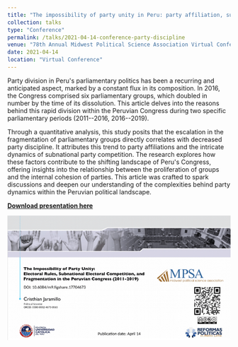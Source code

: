 ```yaml
---
title: "The impossibility of party unity in Peru: party affiliation, subnational electoral competition and party discipline (2011-2019)"
collection: talks
type: "Conference"
permalink: /talks/2021-04-14-conference-party-discipline
venue: "78th Annual Midwest Political Science Association Virtual Conference"
date: 2021-04-14
location: "Virtual Conference"
---
```


Party division in Peru's parliamentary politics has been a recurring and anticipated aspect, marked by a constant flux in its composition. In 2016, the Congress comprised six parliamentary groups, which doubled in number by the time of its dissolution. This article delves into the reasons behind this rapid division within the Peruvian Congress during two specific parliamentary periods (2011--2016, 2016--2019).

Through a quantitative analysis, this study posits that the escalation in the fragmentation of parliamentary groups directly correlates with decreased party discipline. It attributes this trend to party affiliations and the intricate dynamics of subnational party competition. The research explores how these factors contribute to the shifting landscape of Peru's Congress, offering insights into the relationship between the proliferation of groups and the internal cohesion of parties. This article was crafted to spark discussions and deepen our understanding of the complexities behind party dynamics within the Peruvian political landscape.

[**Download presentation here**](https://figshare.com/articles/presentation/The_impossibility_of_Party_Unity_Electoral_Rules_Subnational_Electoral_Competition_and_Fragmentation_in_the_Peruvian_Congress_2011-2019_/17704673)

[![](images/conference-party-discipline.png)](https://figshare.com/articles/presentation/The_impossibility_of_Party_Unity_Electoral_Rules_Subnational_Electoral_Competition_and_Fragmentation_in_the_Peruvian_Congress_2011-2019_/17704673)
